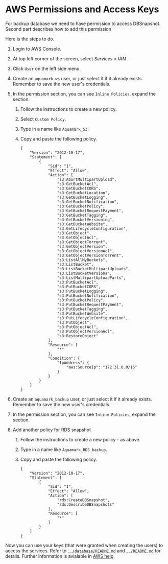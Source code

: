 # AWS Permissions and Access Keys

For backup database we need to have permission to access DBSnapshot. Second part describes how to add this permission 

Here is the steps to do.

1. Login to AWS Console.
1. At top left corner of the screen, select *Services > IAM*.
1. Click `User` on the left side menu.
1. Create an `aquamark_ws` user, or just select it if it already exists.
   Remember to save the new user's credentials.
1. In the permission section, you can see `Inline Policies`, expand the section.

    1. Follow the instructions to create a new policy.
    1. Select `Custom Policy`.
    1. Type in a name like `Aquamark_S3`.
    1. Copy and paste the following policy.

        ```
        {
            "Version": "2012-10-17",
            "Statement": [
                {
                    "Sid": "1",
                    "Effect": "Allow",
                    "Action": [
                        "s3:AbortMultipartUpload",
                        "s3:GetBucketAcl",
                        "s3:GetBucketCORS",
                        "s3:GetBucketLocation",
                        "s3:GetBucketLogging",
                        "s3:GetBucketNotification",
                        "s3:GetBucketPolicy",
                        "s3:GetBucketRequestPayment",
                        "s3:GetBucketTagging",
                        "s3:GetBucketVersioning",
                        "s3:GetBucketWebsite",
                        "s3:GetLifecycleConfiguration",
                        "s3:GetObject",
                        "s3:GetObjectAcl",
                        "s3:GetObjectTorrent",
                        "s3:GetObjectVersion",
                        "s3:GetObjectVersionAcl",
                        "s3:GetObjectVersionTorrent",
                        "s3:ListAllMyBuckets",
                        "s3:ListBucket",
                        "s3:ListBucketMultipartUploads",
                        "s3:ListBucketVersions",
                        "s3:ListMultipartUploadParts",
                        "s3:PutBucketAcl",
                        "s3:PutBucketCORS",
                        "s3:PutBucketLogging",
                        "s3:PutBucketNotification",
                        "s3:PutBucketPolicy",
                        "s3:PutBucketRequestPayment",
                        "s3:PutBucketTagging",
                        "s3:PutBucketWebsite",
                        "s3:PutLifecycleConfiguration",
                        "s3:PutObject",
                        "s3:PutObjectAcl",
                        "s3:PutObjectVersionAcl",
                        "s3:RestoreObject"
                    ],
                    "Resource": [
                        "*"
                    ],
                    "Condition": {
                        "IpAddress": {
                            "aws:SourceIp": "172.31.0.0/16"
                        }
                    }
                }
            ]
        }
        ```

1. Create an `aquamark_backup` user, or just select it if it already exists.
   Remember to save the new user's credentials.
1. In the permission section, you can see `Inline Policies`, expand the section.
1. Add another policy for RDS snapshot

    1. Follow the instructions to create a new policy - as above.
    1. Type in a name like `Aquamark_RDS_backup`.
    1. Copy and paste the following policy.

        ```
        {
            "Version": "2012-10-17",
            "Statement": [
                {
                    "Sid": "1",
                    "Effect": "Allow",
                    "Action": [
                        "rds:CreateDBSnapshot",
                        "rds:DescribeDBSnapshots"
                    ],
                    "Resource": [
                        "*"
                    ]
                }
            ]
        }
        ```

Now you can use your keys (that were granted when creating the users) to access
the services. Refer to [`../database/README.md`][db] and [`../README.md`][r] for
details.
Further information is avialable in [AWS help].

[AWS help]: https://console.aws.amazon.com/iam/home?nc2=h_m_sc#security_credential
[db]: ../database/README.md
[r]: ../README.md
